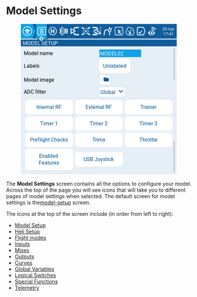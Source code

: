 # Model Settings

<figure><img src="../../.gitbook/assets/modelsetup (1).png" alt=""><figcaption></figcaption></figure>

The **Model Settings** screen contains all the options to configure your model. Across the top of the page you will see icons that will take you to different pages of model settings when selected. The default screen for model settings is the[model-setup](model-setup/ "mention") screen.&#x20;

The icons at the top of the screen include (in order from left to right):

* [Model Setup](model-setup/)
* [Heli Setup](heli-setup.md)
* [Flight modes](flight-modes.md)
* [Inputs](inputs-mixes-and-outputs/inputs.md)
* [Mixes](inputs-mixes-and-outputs/mixes.md)
* [Outputs](inputs-mixes-and-outputs/outputs.md)
* [Curves](curves.md)
* [Global Variables](global-variables.md)
* [Logical Switches](logical-switches.md)
* [Special Functions](special-functions.md)
* [Telemetry](telemetry/)
